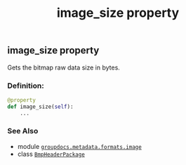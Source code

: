 ﻿---
title: image_size property
second_title: GroupDocs.Metadata for Python via .NET API References
description: 
type: docs
url: /python-net/groupdocs.metadata.formats.image/bmpheaderpackage/image_size/
is_root: false
weight: 140
---

## image_size property


Gets the bitmap raw data size in bytes.
### Definition:
```python
@property
def image_size(self):
    ...
```

### See Also
* module [`groupdocs.metadata.formats.image`](../../)
* class [`BmpHeaderPackage`](/metadata/python-net/groupdocs.metadata.formats.image/bmpheaderpackage)
